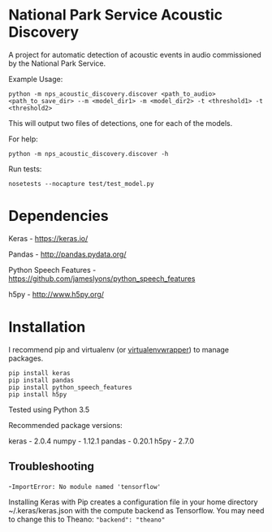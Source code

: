 National Park Service Acoustic Discovery
========================================

A project for automatic detection of acoustic events in audio commissioned by the
National Park Service.

Example Usage:

`python -m nps_acoustic_discovery.discover <path_to_audio> <path_to_save_dir> --m <model_dir1> -m <model_dir2> -t <threshold1> -t <threshold2>`

This will output two files of detections, one for each of the models.


For help:

`python -m nps_acoustic_discovery.discover -h`


Run tests:

`nosetests --nocapture test/test_model.py`


Dependencies
============

Keras - https://keras.io/

Pandas - http://pandas.pydata.org/

Python Speech Features - https://github.com/jameslyons/python_speech_features

h5py - http://www.h5py.org/


Installation
============

I recommend pip and virtualenv (or [virtualenvwrapper](https://virtualenvwrapper.readthedocs.io/en/latest/)) to manage packages.

    pip install keras
    pip install pandas
    pip install python_speech_features
    pip install h5py

Tested using Python 3.5

Recommended package versions:

keras - 2.0.4
numpy - 1.12.1
pandas - 0.20.1
h5py - 2.7.0


Troubleshooting
---------------


-`ImportError: No module named 'tensorflow'`

Installing Keras with Pip creates a configuration file in your home directory ~/.keras/keras.json with
the compute backend as Tensorflow. You may need to change this to Theano: `"backend": "theano"`








